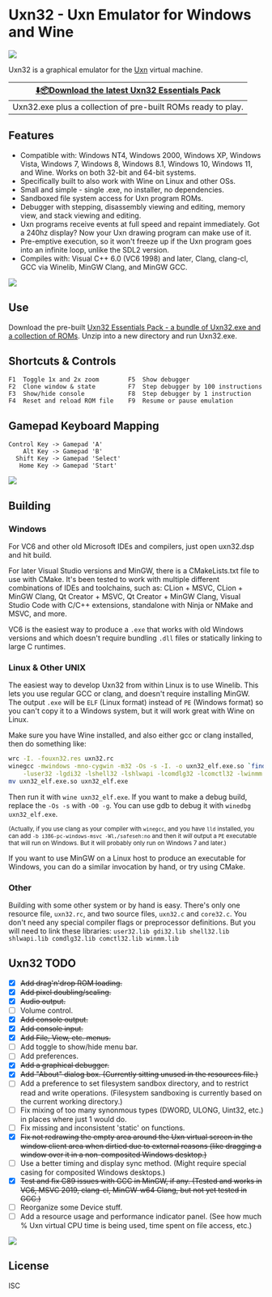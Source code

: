 Uxn32 - Uxn Emulator for Windows and Wine
=========================================

![](https://raw.githubusercontent.com/wiki/randrew/uxn32/uxn32-banner.png)

Uxn32 is a graphical emulator for the [Uxn](https://100r.co/site/uxn.html) virtual machine.

| **[⬇️📦Download the latest Uxn32 Essentials Pack](https://github.com/randrew/uxn32/releases/latest/download/uxn32-essentials.zip)** |
| ---
| Uxn32.exe plus a collection of pre-built ROMs ready to play. |

Features
--------

* Compatible with: Windows NT4, Windows 2000, Windows XP, Windows Vista, Windows 7, Windows 8, Windows 8.1, Windows 10, Windows 11, and Wine. Works on both 32-bit and 64-bit systems.
* Specifically built to also work with Wine on Linux and other OSs.
* Small and simple - single .exe, no installer, no dependencies.
* Sandboxed file system access for Uxn program ROMs.
* Debugger with stepping, disassembly viewing and editing, memory view, and stack viewing and editing.
* Uxn programs receive events at full speed and repaint immediately. Got a 240hz display? Now your Uxn drawing program can make use of it.
* Pre-emptive execution, so it won't freeze up if the Uxn program goes into an infinite loop, unlike the SDL2 version.
* Compiles with: Visual C++ 6.0 (VC6 1998) and later, Clang, clang-cl, GCC via Winelib, MinGW Clang, and MinGW GCC.

![](https://raw.githubusercontent.com/wiki/randrew/uxn32/uxn32-1.2-screenshot.gif)

Use
---

Download the pre-built [Uxn32 Essentials Pack - a bundle of Uxn32.exe and a collection of ROMs](https://github.com/randrew/uxn32/releases/latest/download/uxn32-essentials.zip). Unzip into a new directory and run Uxn32.exe.

Shortcuts & Controls
--------------------

    F1  Toggle 1x and 2x zoom        F5  Show debugger
    F2  Clone window & state         F7  Step debugger by 100 instructions
    F3  Show/hide console            F8  Step debugger by 1 instruction
    F4  Reset and reload ROM file    F9  Resume or pause emulation

Gamepad Keyboard Mapping
------------------------

    Control Key -> Gamepad 'A'
        Alt Key -> Gamepad 'B'
      Shift Key -> Gamepad 'Select'
       Home Key -> Gamepad 'Start'
    
![](https://raw.githubusercontent.com/wiki/randrew/uxn32/uxn32-1.4-screenshot.gif)

Building
--------

### Windows

For VC6 and other old Microsoft IDEs and compilers, just open uxn32.dsp and hit build.

For later Visual Studio versions and MinGW, there is a CMakeLists.txt file to use with CMake. It's been tested to work with multiple different combinations of IDEs and toolchains, such as: CLion + MSVC, CLion + MinGW Clang, Qt Creator + MSVC, Qt Creator + MinGW Clang, Visual Studio Code with C/C++ extensions, standalone with Ninja or NMake and MSVC, and more.

VC6 is the easiest way to produce a `.exe` that works with old Windows versions and which doesn't require bundling `.dll` files or statically linking to large C runtimes.

### Linux & Other UNIX

The easiest way to develop Uxn32 from within Linux is to use Winelib. This lets you use regular GCC or clang, and doesn't require installing MinGW. The output `.exe` will be `ELF` (Linux format) instead of `PE` (Windows format) so you can't copy it to a Windows system, but it will work great with Wine on Linux.

Make sure you have Wine installed, and also either gcc or clang installed, then do something like:

```sh
wrc -I. -fouxn32.res uxn32.rc
winegcc -mwindows -mno-cygwin -m32 -Os -s -I. -o uxn32_elf.exe.so `find -name *.c` uxn32.res \
    -luser32 -lgdi32 -lshell32 -lshlwapi -lcomdlg32 -lcomctl32 -lwinmm
mv uxn32_elf.exe.so uxn32_elf.exe
```

Then run it with `wine uxn32_elf.exe`. If you want to make a debug build, replace the `-Os -s` with `-O0 -g`. You can use gdb to debug it with `winedbg uxn32_elf.exe`.

<sub>(Actually, if you use clang as your compiler with `winegcc`, and you have `lld` installed, you can add `-b i386-pc-windows-msvc -Wl,/safeseh:no` and then it *will* output a `PE` executable that will run on Windows. But it will probably only run on Windows 7 and later.)</sub>

If you want to use MinGW on a Linux host to produce an executable for Windows, you can do a similar invocation by hand, or try using CMake.

### Other

Building with some other system or by hand is easy. There's only one resource file, `uxn32.rc`, and two source files, `uxn32.c` and `core32.c`. You don't need any special compiler flags or preprocessor definitions. But you will need to link these libraries: `user32.lib gdi32.lib shell32.lib shlwapi.lib comdlg32.lib comctl32.lib winmm.lib`

Uxn32 TODO
----------

- [x] ~~Add drag'n'drop ROM loading.~~
- [x] ~~Add pixel doubling/scaling.~~
- [x] ~~Audio output.~~
- [ ] Volume control.
- [x] ~~Add console output.~~
- [x] ~~Add console input.~~
- [x] ~~Add File, View, etc. menus.~~
- [ ] Add toggle to show/hide menu bar.
- [ ] Add preferences.
- [x] ~~Add a graphical debugger.~~
- [x] ~~Add "About" dialog box. (Currently sitting unused in the resources file.)~~
- [ ] Add a preference to set filesystem sandbox directory, and to restrict read and write operations. (Filesystem sandboxing is currently based on the current working directory.)
- [ ] Fix mixing of too many synonmous types (DWORD, ULONG, Uint32, etc.) in places where just 1 would do.
- [ ] Fix missing and inconsistent 'static' on functions.
- [x] ~~Fix not redrawing the empty area around the Uxn virtual screen in the window client area when dirtied due to external reasons (like dragging a window over it in a non-composited Windows desktop.)~~
- [ ] Use a better timing and display sync method. (Might require special casing for composited Windows desktops.)
- [x] ~~Test and fix C89 issues with GCC in MinGW, if any. (Tested and works in VC6, MSVC 2019, clang-cl, MinGW-w64 Clang, but not yet tested in GCC.)~~
- [ ] Reorganize some Device stuff.
- [ ] Add a resource usage and performance indicator panel. (See how much % Uxn virtual CPU time is being used, time spent on file access, etc.)

![](https://raw.githubusercontent.com/wiki/randrew/uxn32/uxn32-1.3-screenshot.gif)

License
-------

ISC
